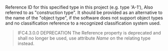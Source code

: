 Reference ID for this specified type in this project (e.g. type 'A-1'), Also referred to as "construction type". It should be provided as an alternative to the name of the "object type", if the software does not support object types and no classification reference to a recognized classification system used.



> IFC4.3.0.0 DEPRECATION  The Reference property is deprecated and shall no longer be used, use attribute _Name_ on the relating type instead.
